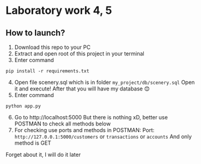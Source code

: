 # Laboratory work 4, 5 

## How to launch? 

1. Download this repo to your PC
2. Extract and open root of this project in your terminal
3. Enter command
```shell
pip install -r requirements.txt
```
4. Open file scenery.sql which is in folder ```my_project/db/scenery.sql```
Open it and execute! After that you will have my database 😊
5. Enter command
```shell
python app.py
```
6. Go to http://localhost:5000
But there is nothing xD, better use POSTMAN to check all methods below
7. For checking use ports and methods in POSTMAN:
Port: ```http://127.0.0.1:5000/customers``` or ```transactions``` or ```accounts```
And only method is GET

Forget about it, I will do it later
<!-- Methods: GET, POST, PUT, DEL

Example of POST Method:
```
{"username": "John", "email": "john@example.com", "password": "123123123"}
```
PUT is the same, but you need choose user address, which data to change:
```
http://127.0.0.1:5000/users/{id_user_to_change}
``` -->
